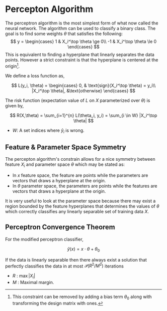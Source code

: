 #  Percepton Algorithm

The perceptron algorithm is the most simplest form of what now called the neural network. The algorithm can be used to classify a binary class. The goal is to find some weights $\theta$ that satisfies the following:
$$
y = \begin{cases} 1 & X_i^\top \theta \ge 0\\ -1 & X_i^\top \theta \le 0 \end{cases}
$$
This is equivalent to finding a hyperplane that linearly separates the data points. However a strict constraint is that the hyperplane is centered at the origin[^bias].

[^bias]: This constraint can be removed by adding a bias term $\theta_0$ along with transforming the design matrix with ones.

We define a loss function as,

$$
L(y_i, \theta) = \begin{cases}
0, & \text{sign}(X_i^\top \theta) = y_i\\
|X_i^\top \theta|, &\text{otherwise}
\end{cases}
$$

The risk function (expectation value of $L$ on $X$ parameterized over $\theta$) is given by,

$$
R(X,\theta) = \sum_{i=1}^{n} L(\theta_i, y_i) = \sum_{i \in W} |X_i^\top \theta|
$$

* $W$: A set indices where $\hat y_i$ is wrong.

## Feature & Parameter Space Symmetry

The percepton algorithm's constrain allows for a nice symmetry between feature $X_i$ and parameter space $\theta$ which may be stated as:

* In $x$ feature space, the feature are points while the parameters are vectors that draws a hyperplane at the origin.
* In $\theta$ parameter space, the parameters are points while the features are vectors that draws a hyperplane at the origin.

It is very useful to look at the parameter space because there may exist a region bounded by the feature hyperplanes that determines the values of $\theta$ which correctly classifies any linearly separable set of training data $X$.

## Perceptron Convergence Theorem

For the modified perceptron classifier,

$$
\hat y(x) = x \cdot \theta + \theta_0
$$

If the data is linearly separable then there always exist a solution that perfectly classifies the data in at most $\mathcal P(R^2/M^2)$ iterations

* $R$ : $\max\lvert X_i \rvert$
* $M$ : Maximal margin.